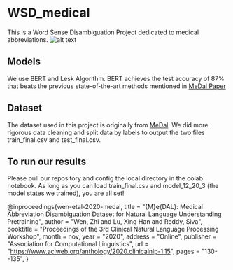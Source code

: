 # WSD_medical
This is a Word Sense Disambiguation Project dedicated to medical abbreviations.
![alt text](https://raw.githubusercontent.com/BruceWen120/medal/012c5407168072ac73e3d2022fe2cea38029a6fa/figures/rs_illustration.svg)

## Models
We use BERT and Lesk Algorithm. BERT achieves the test accuracy of 87% that beats the previous state-of-the-art methods mentioned in [MeDal Paper]("https://www.aclweb.org/anthology/2020.clinicalnlp-1.15")
## Dataset
The dataset used in this project is originally from [MeDal](https://github.com/BruceWen120/medal). 
We did more rigorous data cleaning and split data by labels to output the two files train_final.csv and test_final.csv.

## To run our results
Please pull our repository and config the local directory in the colab notebook. As long as you can load train_final.csv and model_12_20_3 (the model states we trained), you are all set!



@inproceedings{wen-etal-2020-medal,
    title = "{M}e{DAL}: Medical Abbreviation Disambiguation Dataset for Natural Language Understanding Pretraining",
    author = "Wen, Zhi and Lu, Xing Han and Reddy, Siva",
    booktitle = "Proceedings of the 3rd Clinical Natural Language Processing Workshop",
    month = nov,
    year = "2020",
    address = "Online",
    publisher = "Association for Computational Linguistics",
    url = "https://www.aclweb.org/anthology/2020.clinicalnlp-1.15",
    pages = "130--135",
}
